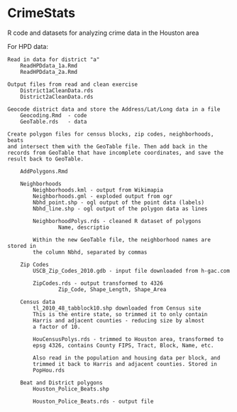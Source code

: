 # CrimeStats
R code and datasets for analyzing crime data in the Houston area

For HPD data:

    Read in data for district "a"
        ReadHPDdata_1a.Rmd
        ReadHPDdata_2a.Rmd

    Output files from read and clean exercise
        District1aCleanData.rds
        District2aCleanData.rds

    Geocode district data and store the Address/Lat/Long data in a file
        Geocoding.Rmd  - code
        GeoTable.rds   - data

    Create polygon files for census blocks, zip codes, neighborhoods, beats
    and intersect them with the GeoTable file. Then add back in the
    records from GeoTable that have incomplete coordinates, and save the
    result back to GeoTable.

        AddPolygons.Rmd
  
        Neighborhoods
            Neighborhoods.kml - output from Wikimapia
            Neighborhoods.gml - exploded output from ogr
            Nbhd_point.shp - ogl output of the point data (labels)
            Nbhd_line.shp - ogl output of the polygon data as lines
            
            NeighborhoodPolys.rds - cleaned R dataset of polygons
                    Name, descriptio
             
            Within the new GeoTable file, the neighborhood names are stored in
            the column Nbhd, separated by commas

        Zip Codes
            USCB_Zip_Codes_2010.gdb - input file downloaded from h-gac.com

            ZipCodes.rds - output transformed to 4326
                    Zip_Code, Shape_Length, Shape_Area

        Census data
            tl_2010_48_tabblock10.shp downloaded from Census site
            This is the entire state, so trimmed it to only contain
            Harris and adjacent counties - reducing size by almost
            a factor of 10.

            HouCensusPolys.rds - trimmed to Houston area, transformed to
            epsg 4326, contains County FIPS, Tract, Block, Name, etc.

            Also read in the population and housing data per block, and
            trimmed it back to Harris and adjacent counties. Stored in
            PopHou.rds

        Beat and District polygons
            Houston_Police_Beats.shp
            
            Houston_Police_Beats.rds - output file
